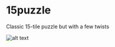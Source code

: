 # 15puzzle
Classic 15-tile puzzle but with a few twists

![alt text](https://github.com/johnfkraus/15puzzle/images/blob/main/15Puzzle.png "John's 15-Tile Puzzle")

